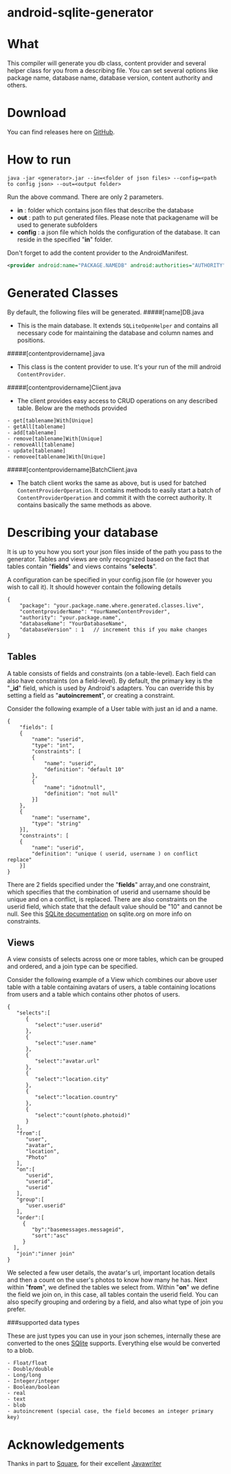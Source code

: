 android-sqlite-generator
========================

# What

This compiler will generate you db class, content provider and several helper class for you from a describing file. You can set several options like package name, database name, database version, content authority and others.

# Download

You can find releases here on [GitHub][3].

# How to run

	java -jar <generator>.jar --in=<folder of json files> --config=<path to config json> --out=<output folder>


Run the above command. There are only 2 parameters.

- **in** : folder which contains json files that describe the database
- **out** : path to put generated files. Please note that packagename will be used to generate subfolders
- **config** : a json file which holds the configuration of the database. It can reside in the specified "**in**" folder.

Don't forget to add the content provider to the AndroidManifest.

```xml
<provider android:name="PACKAGE.NAMEDB" android:authorities="AUTHORITY">
```

# Generated Classes

By default, the following files will be generated.
#####[name]DB.java
- This is the main database. It extends `SQLiteOpenHelper` and contains all necessary code for maintaining the database and column names and positions.

#####[contentprovidername].java
- This class is the content provider to use. It's your run of the mill android `ContentProvider`.

#####[contentprovidername]Client.java
- The client provides easy access to CRUD operations on any described table. Below are the methods provided

```
- get[tablename]With[Unique]
- getAll[tablename]
- add[tablename]
- remove[tablename]With[Unique]
- removeAll[tablename]
- update[tablename]
- removee[tablename]With[Unique]
```

#####[contentprovidername]BatchClient.java
- The batch client works the same as above, but is used for batched `ContentProviderOperation`. It contains methods to easily start a batch of `ContentProviderOperation` and commit it with the correct authority. It contains basically the same methods as above.


# Describing your database

It is up to you how you sort your json files inside of the path you pass to the generator. Tables and views are only recognized based on the fact that tables contain "**fields**" and views contains "**selects**".

A configuration can be specified in your config.json file (or however you wish to call it). It should however contain the following details

```
{
    "package": "your.package.name.where.generated.classes.live",
    "contentproviderName": "YourNameContentProvider",
    "authority": "your.package.name",
    "databaseName": "YourDatabaseName",
    "databaseVersion" : 1	// increment this if you make changes
}
```

## Tables

A table consists of fields and constraints (on a table-level). Each field can also have constraints (on a field-level). By default, the primary key is the "**_id**" field, which is used by Android's adapters. You can override this by setting a field as "**autoincrement**", or creating a constraint.

Consider the following example of a User table with just an id and a name.
```
{
	"fields": [
	{
		"name": "userid",
		"type": "int",
		"constraints": [
		{
			"name": "userid",
			"definition": "default 10"
		},
		{
			"name": "idnotnull",
			"definition": "not null"
		}]
	},
	{
		"name": "username",
		"type": "string"
	}],
	"constraints": [
	{
		"name": "userid",
		"definition": "unique ( userid, username ) on conflict replace"
	}]
}
```
There are 2 fields specified under the "**fields**" array,and one constraint, which specifies that the combination of userid and username should be unique and on a conflict, is replaced. There are also constraints on the userid field, which state that the default value should be "10" and cannot be null. See this [SQLite documentation][4] on sqlite.org on more info on constraints.

## Views

A view consists of selects across one or more tables, which can be grouped and ordered, and a join type can be specified.

Consider the following example of a View which combines our above user table with a table containing avatars of users, a table containing locations from users and a table which contains other photos of users.

```
{
   "selects":[
      {
         "select":"user.userid"
      },
      {
         "select":"user.name"
      },
      {
         "select":"avatar.url"
      },
      {
         "select":"location.city"
      },
      {
         "select":"location.country"
      },
      {
         "select":"count(photo.photoid)"
      }
   ],
   "from":[
      "user",
      "avatar",
      "location",
      "Photo"
   ],
   "on":[
      "userid",
      "userid",
      "userid"
   ],
   "group":[
      "user.userid"
   ],
   "order":[
	 {
		"by":"basemessages.messageid",
		"sort":"asc"
	 }
  ],
   "join":"inner join"
}
```

We selected a few user details, the avatar's url, important location details and then a count on the user's photos to know how many he has. Next within "**from**", we defined the tables we select from. Within "**on**" we define the field we join on, in this case, all tables contain the userid field. You can also specify grouping and ordering by a field, and also what type of join you prefer.

###supported data types

These are just types you can use in your json schemes, internally these are converted to the ones [SQlite][5] supports. Everything else would be converted to a blob.

```
- Float/float
- Double/double
- Long/long
- Integer/integer
- Boolean/boolean
- real
- text
- blob
- autoincrement (special case, the field becomes an integer primary key)
```

# Acknowledgements

Thanks in part to [Square][1], for their excellent [Javawriter][2]

[1]:http://square.github.io/
[2]:https://github.com/square/javawriter
[3]:https://github.com/Trikke/android-sqlite-generator/releases
[4]:http://www.sqlite.org/lang_createtable.html
[5]:http://www.sqlite.org/datatype3.html